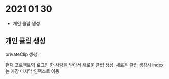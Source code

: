 # 2021 01 30
* 개인 클립 생성

## 개인 클립 생성 

privateClip 생성,

현재 프로젝트와 로그인 한 사람을 받아서 새로운 클립 생성, 새로운 클립 생성시 index는 가장 마지막 인덱스로 이동 
